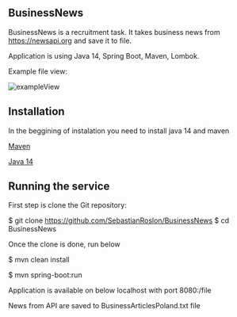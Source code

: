 ## BusinessNews

BusinessNews is a recruitment task. It takes business news from
https://newsapi.org and save it to file.

Application is using Java 14, Spring Boot, Maven, Lombok.

Example file view: 

![exampleView](https://user-images.githubusercontent.com/61514770/153668599-68689e56-6574-45ed-b7a7-01094a828d04.png)

## Installation
In the beggining of instalation you need to install java 14 and maven

[Maven](https://maven.apache.org/download.cgi)

[Java 14](https://adoptopenjdk.net/)

## Running the service

First step is clone the Git repository:

$ git clone https://github.com/SebastianRoslon/BusinessNews $ cd BusinessNews

Once the clone is done, run below

$ mvn clean install

$ mvn spring-boot:run

Application is available on below localhost with port 8080:/file

News from API are saved to BusinessArticlesPoland.txt file

